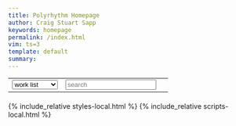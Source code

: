 ```yaml
---
title: Polyrhythm Homepage
author: Craig Stuart Sapp
keywords: homepage
permalink: /index.html
vim: ts=3
template: default
summary: 
---
```



<table>
<tr>
<td>
<select onchange="doSearch();" id="table-scope">
	<option value="work">work list</option>
	<option value="example">example list</option>
</select>
</td>

<td>
<input id="search" placeholder="search" value="" autocomplete="off">
</td>

<td>
<span id="search-count"></span>
</td>
</tr>
</table>

<div style="margin-top:20px;" id="list"></div>

{% include_relative styles-local.html %}
{% include_relative scripts-local.html %}


